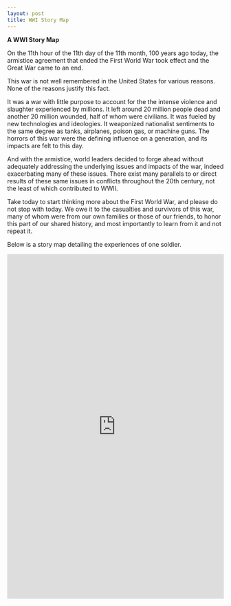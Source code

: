 ```yaml
---
layout: post
title: WWI Story Map
---
```

**A WWI Story Map**

On the 11th hour of the 11th day of the 11th month,
100 years ago today, the armistice agreement that
ended the First World War took effect and the Great
War came to an end.

This war is not well remembered in the United States
for various reasons. None of the reasons justify
this fact.

It was a war with little purpose to account for the
the intense violence and slaughter experienced by
millions. It left around 20 million people dead and
another 20 million wounded, half of whom were
civilians. It was fueled by new technologies and
ideologies. It weaponized nationalist sentiments to
the same degree as tanks, airplanes, poison gas, or
machine guns. The horrors of this war were the
defining influence on a generation, and its impacts
are felt to this day.

And with the armistice, world leaders decided to
forge ahead without adequately addressing the
underlying issues and impacts of the war, indeed
exacerbating many of these issues. There exist many
parallels to or direct results of these same issues
in conflicts throughout the 20th century, not the
least of which contributed to WWII.

Take today to start thinking more about the First
World War, and please do not stop with today. We owe
it to the casualties and survivors of this war, many
of whom were from our own families or those of our
friends, to honor this part of our shared history,
and most importantly to learn from it and not repeat
it.

Below is a story map detailing the experiences of one
soldier.

<iframe width="100%" height="800px" src="http://www.arcgis.com/apps/MapJournal/index.html?appid=d36f6f26b831456d9401e33875d6def2" frameborder="0" scrolling="no"></iframe>
